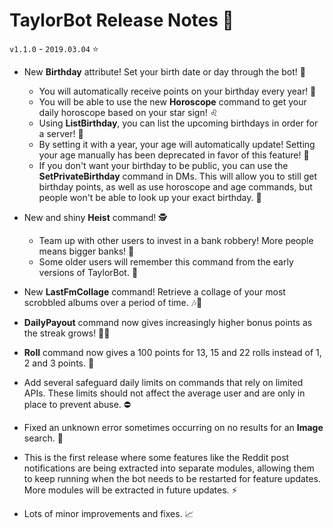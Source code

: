 # TaylorBot Release Notes 📝
`v1.1.0` - `2019.03.04` ⭐

- New **Birthday** attribute! Set your birth date or day through the bot! 🎂
    - You will automatically receive points on your birthday every year! 🎁
    - You will be able to use the new **Horoscope** command to get your daily horoscope based on your star sign! ♌
    - Using **ListBirthday**, you can list the upcoming birthdays in order for a server! 📆
    - By setting it with a year, your age will automatically update! Setting your age manually has been deprecated in favor of this feature! 🔞
    - If you don't want your birthday to be public, you can use the **SetPrivateBirthday** command in DMs. This will allow you to still get birthday points, as well as use horoscope and age commands, but people won't be able to look up your exact birthday. 🎈

- New and shiny **Heist** command! 🕵️‍
    - Team up with other users to invest in a bank robbery! More people means bigger banks! 🏦
    - Some older users will remember this command from the early versions of TaylorBot. 👴

- New **LastFmCollage** command! Retrieve a collage of your most scrobbled albums over a period of time. 🎶🎵

- **DailyPayout** command now gives increasingly higher bonus points as the streak grows! 👍🏻

- **Roll** command now gives a 100 points for 13, 15 and 22 rolls instead of 1, 2 and 3 points. 👛

- Add several safeguard daily limits on commands that rely on limited APIs. These limits should not affect the average user and are only in place to prevent abuse. ⛔

- Fixed an unknown error sometimes occurring on no results for an **Image** search. 🐛

- This is the first release where some features like the Reddit post notifications are being extracted into separate modules, allowing them to keep running when the bot needs to be restarted for feature updates. More modules will be extracted in future updates. ⚡

- Lots of minor improvements and fixes. 📈
